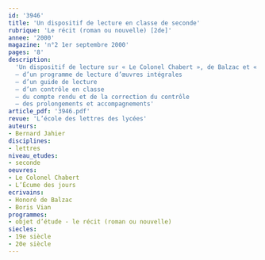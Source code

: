 ```yaml
---
id: '3946'
title: 'Un dispositif de lecture en classe de seconde'
rubrique: 'Le récit (roman ou nouvelle) [2de]'
annee: '2000'
magazine: 'n°2 1er septembre 2000'
pages: '8'
description: 
  'Un dispositif de lecture sur « Le Colonel Chabert », de Balzac et « L’Écume des jours », de Boris Vian, constitué  :
  – d’un programme de lecture d’œuvres intégrales
  – d’un guide de lecture
  – d’un contrôle en classe
  – du compte rendu et de la correction du contrôle
  – des prolongements et accompagnements'
article_pdf: '3946.pdf'
revue: 'L’école des lettres des lycées'
auteurs:
- Bernard Jahier
disciplines:
- lettres
niveau_etudes:
- seconde
oeuvres:
- Le Colonel Chabert
- L’Écume des jours
ecrivains:
- Honoré de Balzac
- Boris Vian
programmes:
- objet d’étude - le récit (roman ou nouvelle)
siecles:
- 19e siècle
- 20e siècle
---
```

